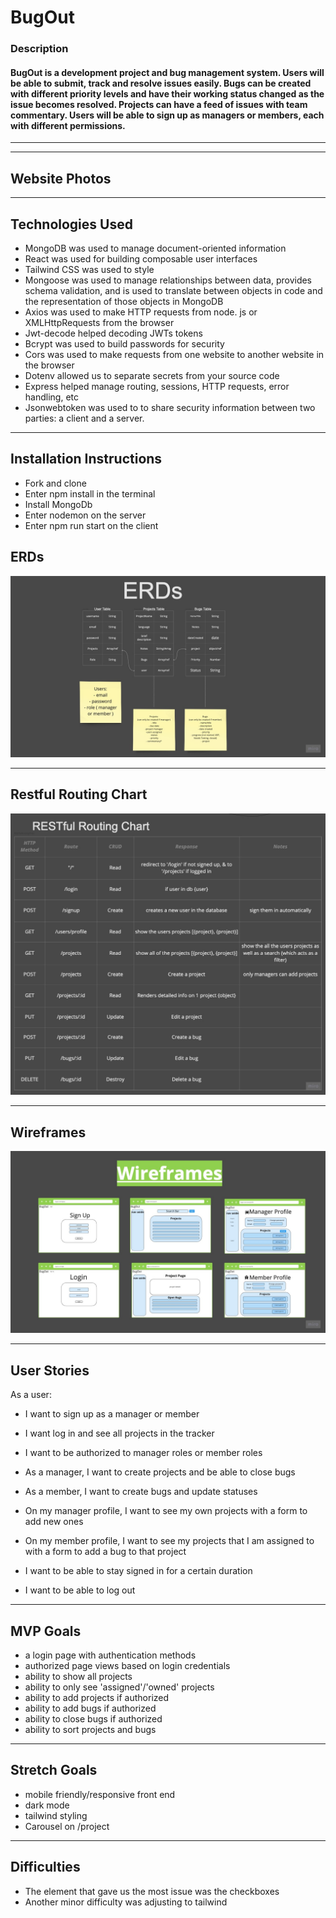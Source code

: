 # BugOut

### Description
#### BugOut is a development project and bug management system. Users will be able to submit, track and resolve issues easily. Bugs can be created with different priority levels and have their working status changed as the issue becomes resolved. Projects can have a feed of issues with team commentary. Users will be able to sign up as managers or members, each with different permissions.
---

---
## Website Photos

---

## Technologies Used
- MongoDB was used to manage document-oriented information
- React was used for building composable user interfaces
- Tailwind CSS was used to style  
- Mongoose was used to manage relationships between data, provides schema validation, and is used to translate between objects in code and the representation of those objects in MongoDB
- Axios was used to make HTTP requests from node. js or XMLHttpRequests from the browser 
- Jwt-decode helped decoding JWTs tokens
- Bcrypt was used to build passwords for security
- Cors was used to make requests from one website to another website in the browser
- Dotenv allowed us to separate secrets from your source code
- Express helped manage routing, sessions, HTTP requests, error handling, etc
- Jsonwebtoken was used to to share security information between two parties: a client and a server.

---
## Installation Instructions
- Fork and clone 
- Enter npm install in the terminal 
- Install MongoDb
- Enter nodemon on the server
- Enter npm run start on the client 

## ERDs
![Routing Chart](./public/images/ERDs.jpg)

---

## Restful Routing Chart
![Routing Chart](./public/images/RESTful-Routing-Chart.jpg)

---

## Wireframes
![Wireframes](public/images/Wireframes.jpg)

---

## User Stories
As a user:
- I want to sign up as a manager or member
- I want log in and see all projects in the tracker
- I want to be authorized to manager roles or member roles
- As a manager, I want to create projects and be able to close bugs
- As a member, I want to create bugs and update statuses

- On my manager profile, I want to see my own projects with a form to add new ones
- On my member profile, I want to see my projects that I am assigned to with a form to add a bug to that project

- I want to be able to stay signed in for a certain duration
- I want to be able to log out
---

## MVP Goals
- a login page with authentication methods 
- authorized page views based on login credentials
- ability to show all projects
- ability to only see 'assigned'/'owned' projects
- ability to add projects if authorized
- ability to add bugs if authorized
- ability to close bugs if authorized
- ability to sort projects and bugs

---

## Stretch Goals
- mobile friendly/responsive front end
- dark mode
- tailwind styling
- Carousel on /project 

---
## Difficulties 
- The element that gave us the most issue was the checkboxes 
- Another minor difficulty was adjusting to tailwind 